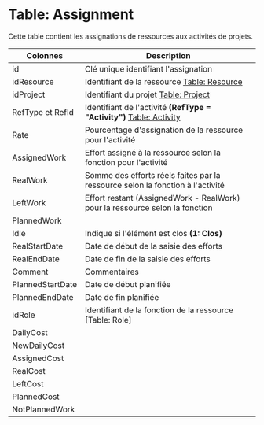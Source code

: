 # Table: Assignment

Cette table contient les assignations de ressources aux activités de projets.

Colonnes|Description
--------|-----------
id | Clé unique identifiant l'assignation
idResource | Identifiant de la ressource [Table: Resource](/table_resource.md)
idProject | Identifiant du projet [Table: Project](/table_project.md)
RefType et RefId | Identifiant de l'activité **(RefType = "Activity")** [Table: Activity](/table_activity.md)
Rate | Pourcentage d'assignation de la ressource pour l'activité
AssignedWork | Effort assigné à la ressource selon la fonction pour l'activité
RealWork | Somme des efforts réels faites par la ressource selon la fonction à l'activité
LeftWork | Effort restant (AssignedWork - RealWork) pour la ressource selon la fonction
PlannedWork | 
Idle | Indique si l'élément est clos **(1: Clos)**
RealStartDate | Date de début de la saisie des efforts
RealEndDate | Date de fin de la saisie des efforts
Comment | Commentaires
PlannedStartDate | Date de début planifiée
PlannedEndDate | Date de fin planifiée
idRole | Identifiant de la fonction de la ressource [Table: Role]
DailyCost |
NewDailyCost |
AssignedCost |
RealCost |
LeftCost |
PlannedCost |
NotPlannedWork |
